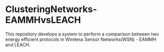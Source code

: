 # ClusteringNetworks-EAMMHvsLEACH
This repository develops a system to perform a comparison between two energy efficient protocols in Wireless Sensor Networks(WSN) - EAMMH and LEACH. 
